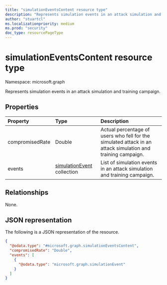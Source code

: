 ```yaml
---
title: "simulationEventsContent resource type"
description: "Represents simulation events in an attack simulation and training campaign."
author: "stuartcl"
ms.localizationpriority: medium
ms.prod: "security"
doc_type: resourcePageType
---
```


# simulationEventsContent resource type

Namespace: microsoft.graph

Represents simulation events in an attack simulation and training campaign.

## Properties
|Property|Type|Description|
|:---|:---|:---|
|compromisedRate|Double|Actual percentage of users who fell for the simulated attack in an attack simulation and training campaign.|
|events|[simulationEvent](../resources/simulationevent.md) collection|List of simulation events in an attack simulation and training campaign.|

## Relationships
None.

## JSON representation
The following is a JSON representation of the resource.
<!-- {
  "blockType": "resource",
  "@odata.type": "microsoft.graph.simulationEventsContent"
}
-->
``` json
{
  "@odata.type": "#microsoft.graph.simulationEventsContent",
  "compromisedRate": "Double",
  "events": [
    {
      "@odata.type": "microsoft.graph.simulationEvent"
    }
  ]
}
```

